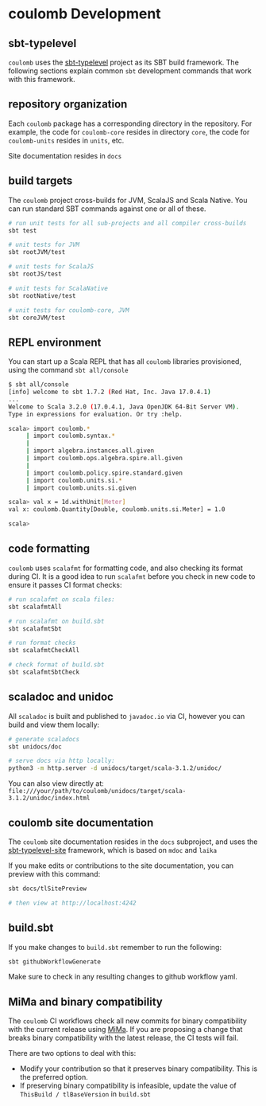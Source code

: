 # coulomb Development

## sbt-typelevel

`coulomb` uses the
[sbt-typelevel](https://typelevel.org/sbt-typelevel/)
project as its SBT build framework.
The following sections explain common `sbt` development commands that work with this framework.

## repository organization

Each `coulomb` package has a corresponding directory in the repository.
For example, the code for `coulomb-core` resides in directory `core`,
the code for `coulomb-units` resides in `units`, etc.

Site documentation resides in `docs`

## build targets

The `coulomb` project cross-builds for JVM, ScalaJS and Scala Native.
You can run standard SBT commands against one or all of these.

```sh
# run unit tests for all sub-projects and all compiler cross-builds
sbt test

# unit tests for JVM
sbt rootJVM/test

# unit tests for ScalaJS
sbt rootJS/test

# unit tests for ScalaNative
sbt rootNative/test

# unit tests for coulomb-core, JVM
sbt coreJVM/test
```

## REPL environment

You can start up a Scala REPL that has all `coulomb` libraries provisioned,
using the command `sbt all/console`

```sh
$ sbt all/console
[info] welcome to sbt 1.7.2 (Red Hat, Inc. Java 17.0.4.1)
...
Welcome to Scala 3.2.0 (17.0.4.1, Java OpenJDK 64-Bit Server VM).
Type in expressions for evaluation. Or try :help.

scala> import coulomb.*
     | import coulomb.syntax.*
     |
     | import algebra.instances.all.given
     | import coulomb.ops.algebra.spire.all.given
     |
     | import coulomb.policy.spire.standard.given
     | import coulomb.units.si.*
     | import coulomb.units.si.given

scala> val x = 1d.withUnit[Meter]
val x: coulomb.Quantity[Double, coulomb.units.si.Meter] = 1.0

scala>
```

## code formatting

`coulomb` uses `scalafmt` for formatting code, and also checking its format during CI.
It is a good idea to run `scalafmt` before you check in new code to ensure it passes CI format checks:

```sh
# run scalafmt on scala files:
sbt scalafmtAll

# run scalafmt on build.sbt
sbt scalafmtSbt

# run format checks
sbt scalafmtCheckAll

# check format of build.sbt
sbt scalafmtSbtCheck
```

## scaladoc and unidoc

All `scaladoc` is built and published to `javadoc.io` via CI,
however you can build and view them locally:

```sh
# generate scaladocs
sbt unidocs/doc

# serve docs via http locally:
python3 -m http.server -d unidocs/target/scala-3.1.2/unidoc/
```

You can also view directly at:
`file:///your/path/to/coulomb/unidocs/target/scala-3.1.2/unidoc/index.html`

## coulomb site documentation

The `coulomb` site documentation resides in the `docs` subproject,
and uses the
[sbt-typelevel-site](https://typelevel.org/sbt-typelevel/site.html)
framework, which is based on `mdoc` and `laika`

If you make edits or contributions to the site documentation,
you can preview with this command:

```sh
sbt docs/tlSitePreview

# then view at http://localhost:4242
```

## build.sbt

If you make changes to `build.sbt` remember to run the following:

```sh
sbt githubWorkflowGenerate
```

Make sure to check in any resulting changes to github workflow yaml.

## MiMa and binary compatibility

The `coulomb` CI workflows check all new commits for binary compatibility with the current release using
[MiMa](https://github.com/lightbend/mima).
If you are proposing a change that breaks binary compatibility with the latest release, the CI tests will fail.

There are two options to deal with this:

- Modify your contribution so that it preserves binary compatibility. This is the preferred option.
- If preserving binary compatibility is infeasible, update the value of `ThisBuild / tlBaseVersion` in `build.sbt`

